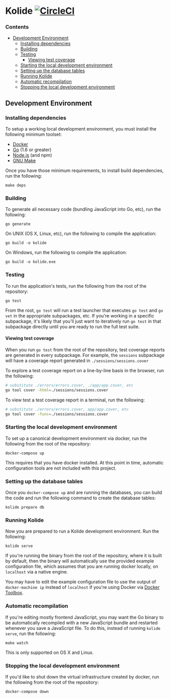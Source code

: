 # Kolide [![CircleCI](https://circleci.com/gh/kolide/kolide-ose.svg?style=svg&circle-token=2573c239b7f18967040d2dec95ca5f71cfc90693)](https://circleci.com/gh/kolide/kolide-ose)

### Contents

- [Development Environment](#development-environment)
  - [Installing dependencies](#installing-dependencies)
  - [Building](#building)
  - [Testing](#testing)
    - [Viewing test coverage](#viewing-test-coverage)
  - [Starting the local development environment](#starting-the-local-development-environment)
  - [Setting up the database tables](#setting-up-the-database-tables)
  - [Running Kolide](#running-kolide)
  - [Automatic recompilation](#automatic-recompilation)
  - [Stopping the local development environment](#stopping-the-local-development-environment)

## Development Environment

### Installing dependencies

To setup a working local development environment, you must install the following
minimum toolset:

* [Docker](https://www.docker.com/products/overview#/install_the_platform)
* [Go](https://golang.org/dl/) (1.6 or greater)
* [Node.js](https://nodejs.org/en/download/current/) (and npm)
* [GNU Make](https://www.gnu.org/software/make/)

Once you have those minimum requirements, to install build dependencies, run the following:

```
make deps
```

### Building

To generate all necessary code (bundling JavaScript into Go, etc), run the
following:

```
go generate
```

On UNIX (OS X, Linux, etc), run the following to compile the application:

```
go build -o kolide
```

On Windows, run the following to compile the application:

```
go build -o kolide.exe
```

### Testing

To run the application's tests, run the following from the root of the
repository:

```
go test
```

From the root, `go test` will run a test launcher that executes `go test` and 
`go vet` in the appropriate subpackages, etc. If you're working in a specific
subpackage, it's likely that you'll just want to iteratively run `go test` in
that subpackage directly until you are ready to run the full test suite.

#### Viewing test coverage

When you run `go test` from the root of the repository, test coverage reports
are generated in every subpackage. For example, the `sessions` subpackage will
have a coverage report generated in `./sessions/sessions.cover`

To explore a test coverage report on a line-by-line basis in the browser, run 
the following:

```bash
# substitute ./errors/errors.cover, ./app/app.cover, etc
go tool cover -html=./sessions/sessions.cover
```

To view test a test coverage report in a terminal, run the following:

```bash
# substitute ./errors/errors.cover, app/app.cover, etc
go tool cover -func=./sessions/sessions.cover
```

### Starting the local development environment

To set up a canonical development environment via docker,
run the following from the root of the repository:

```
docker-compose up
```

This requires that you have docker installed. At this point in time,
automatic configuration tools are not included with this project.

### Setting up the database tables

Once you `docker-compose up` and are running the databases, you can build
the code and run the following command to create the database tables:

```
kolide prepare db
```

### Running Kolide

Now you are prepared to run a Kolide development environment. Run the following:

```
kolide serve
```

If you're running the binary from the root of the repository, where it is built
by default, then the binary will automatically use the provided example
configuration file, which assumes that you are running docker locally, on
`localhost` via a native engine.

You may have to edit the example configuration file to use the output of 
`docker-machine ip` instead of `localhost` if you're using Docker via 
[Docker Toolbox](https://www.docker.com/products/docker-toolbox).

### Automatic recompilation

If you're editing mostly frontend JavaScript, you may want the Go binary to be
automatically recompiled with a new JavaScript bundle and restarted whenever 
you save a JavaScript file. To do this, instead of running `kolide serve`, run
the following:

```
make watch
```

This is only supported on OS X and Linux.

### Stopping the local development environment

If you'd like to shut down the virtual infrastructure created by docker, run
the following from the root of the repository:

```
docker-compose down
```
